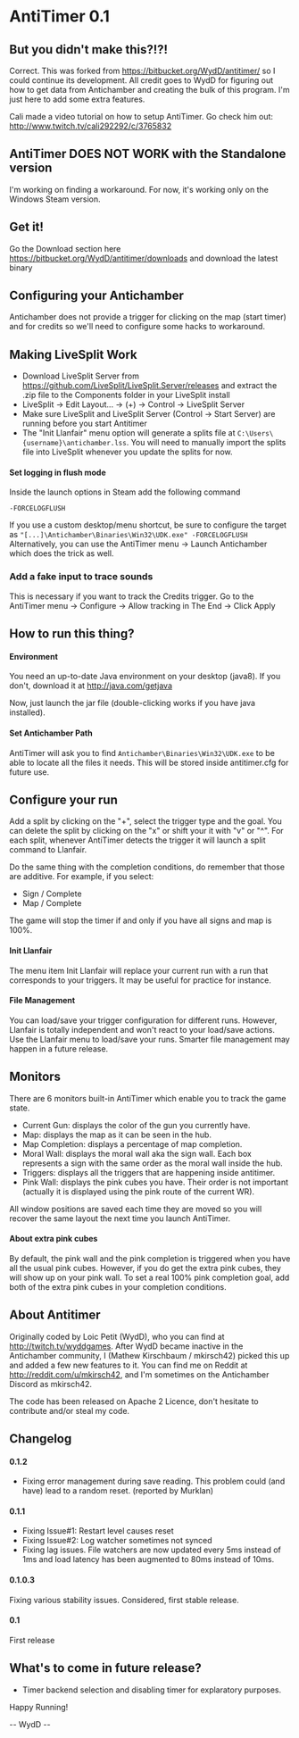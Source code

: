 AntiTimer 0.1
======


But you didn't make this?!?!
------
Correct. This was forked from https://bitbucket.org/WydD/antitimer/ so I could continue its development. All credit goes to WydD for figuring out how to get data from Antichamber and creating the bulk of this program. I'm just here to add some extra features.

Cali made a video tutorial on how to setup AntiTimer. Go check him out: http://www.twitch.tv/cali292292/c/3765832

AntiTimer DOES NOT WORK with the Standalone version
------
I'm working on finding a workaround. For now, it's working only on the Windows Steam version.

Get it!
------
Go the Download section here https://bitbucket.org/WydD/antitimer/downloads and download the latest binary

Configuring your Antichamber
------
Antichamber does not provide a trigger for clicking on the map (start timer) and for credits so we'll need to configure some hacks to workaround.

Making LiveSplit Work
------
- Download LiveSplit Server from https://github.com/LiveSplit/LiveSplit.Server/releases and extract the .zip file to the Components folder in your LiveSplit install
- LiveSplit -> Edit Layout... -> (+) -> Control -> LiveSplit Server
- Make sure LiveSplit and LiveSplit Server (Control -> Start Server) are running before you start Antitimer
- The "Init Llanfair" menu option will generate a splits file at `` C:\Users\{username}\antichamber.lss ``. You will need to manually import the splits file into LiveSplit whenever you update the splits for now.

#### Set logging in flush mode
Inside the launch options in Steam add the following command

``-FORCELOGFLUSH``

If you use a custom desktop/menu shortcut, be sure to configure the target as `` "[...]\Antichamber\Binaries\Win32\UDK.exe" -FORCELOGFLUSH ``
Alternatively, you can use the AntiTimer menu -> Launch Antichamber which does the trick as well.

### Add a fake input to trace sounds
This is necessary if you want to track the Credits trigger.
Go to the AntiTimer menu -> Configure -> Allow tracking in The End -> Click Apply

How to run this thing?
------
#### Environment
You need an up-to-date Java environment on your desktop (java8). If you don't, download it at http://java.com/getjava 

Now, just launch the jar file (double-clicking works if you have java installed).

#### Set Antichamber Path
AntiTimer will ask you to find ``Antichamber\Binaries\Win32\UDK.exe`` to be able to locate all the files it needs. This will be stored inside antitimer.cfg for future use.


Configure your run
------
Add a split by clicking on the "+", select the trigger type and the goal. You can delete the split by clicking on the "x" or shift your it with "v" or "^". For each split, whenever AntiTimer detects the trigger it will launch a split command to Llanfair.

Do the same thing with the completion conditions, do remember that those are additive. For example, if you select:

* Sign / Complete
* Map / Complete

The game will stop the timer if and only if you have all signs and map is 100%.

#### Init Llanfair
The menu item Init Llanfair will replace your current run with a run that corresponds to your triggers. It may be useful for practice for instance.

#### File Management
You can load/save your trigger configuration for different runs. However, Llanfair is totally independent and won't react to your load/save actions. Use the Llanfair menu to load/save your runs. Smarter file management may happen in a future release.



Monitors
------
There are 6 monitors built-in AntiTimer which enable you to track the game state.

* Current Gun: displays the color of the gun you currently have.
* Map: displays the map as it can be seen in the hub.
* Map Completion: displays a percentage of map completion.
* Moral Wall: displays the moral wall aka the sign wall. Each box represents a sign with the same order as the moral wall inside the hub.
* Triggers: displays all the triggers that are happening inside antitimer.
* Pink Wall: displays the pink cubes you have. Their order is not important (actually it is displayed using the pink route of the current WR).

All window positions are saved each time they are moved so you will recover the same layout the next time you launch AntiTimer.

#### About extra pink cubes
By default, the pink wall and the pink completion is triggered when you have all the usual pink cubes. However, if you do get the extra pink cubes, they will show up on your pink wall. To set a real 100% pink completion goal, add both of the extra pink cubes in your completion conditions.


About Antitimer
------
Originally coded by Loic Petit (WydD), who you can find at http://twitch.tv/wyddgames. After WydD became inactive in the Antichamber community, I (Mathew Kirschbaum / mkirsch42) picked this up and added a few new features to it. You can find me on Reddit at http://reddit.com/u/mkirsch42, and I'm sometimes on the Antichamber Discord as mkirsch42.

The code has been released on Apache 2 Licence, don't hesitate to contribute and/or steal my code.

Changelog
------

#### 0.1.2
* Fixing error management during save reading. This problem could (and have) lead to a random reset. (reported by Murklan)

#### 0.1.1
* Fixing Issue#1: Restart level causes reset
* Fixing Issue#2: Log watcher sometimes not synced
* Fixing lag issues. File watchers are now updated every 5ms instead of 1ms and load latency has been augmented to 80ms instead of 10ms.

#### 0.1.0.3
Fixing various stability issues. Considered, first stable release.

#### 0.1
First release

What's to come in future release?
------
* Timer backend selection and disabling timer for explaratory purposes.

Happy Running!


-- WydD --